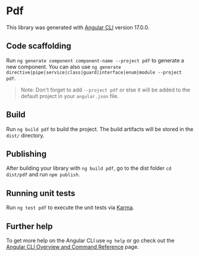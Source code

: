 # Pdf

This library was generated with [Angular CLI](https://github.com/angular/angular-cli) version 17.0.0.

## Code scaffolding

Run `ng generate component component-name --project pdf` to generate a new component. You can also use `ng generate directive|pipe|service|class|guard|interface|enum|module --project pdf`.
> Note: Don't forget to add `--project pdf` or else it will be added to the default project in your `angular.json` file. 

## Build

Run `ng build pdf` to build the project. The build artifacts will be stored in the `dist/` directory.

## Publishing

After building your library with `ng build pdf`, go to the dist folder `cd dist/pdf` and run `npm publish`.

## Running unit tests

Run `ng test pdf` to execute the unit tests via [Karma](https://karma-runner.github.io).

## Further help

To get more help on the Angular CLI use `ng help` or go check out the [Angular CLI Overview and Command Reference](https://angular.io/cli) page.

